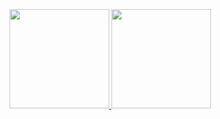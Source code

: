 

<div>
  <a href="https://github.com/nkjzm">
    <img height="176" src="https://github-readme-stats.vercel.app/api?username=nkjzm&count_private=true&show_icons=true&include_all_commits=true&hide=contribs&theme=tokyonight">
  </a>
  <a href="https://github.com/nkjzm">
    <img height="176" src="https://github-readme-stats.vercel.app/api/top-langs/?username=nkjzm&layout=compact&theme=tokyonight">
  </a>
</div>
